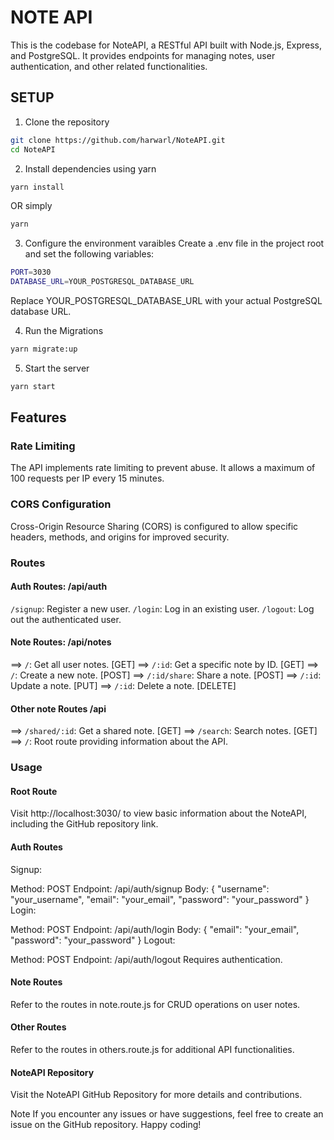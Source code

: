 # NOTE API

This is the codebase for NoteAPI, a RESTful API built with Node.js, Express, and PostgreSQL. It provides endpoints for managing notes, user authentication, and other related functionalities.

## SETUP

1. Clone the repository

```bash
git clone https://github.com/harwarl/NoteAPI.git
cd NoteAPI
```

2. Install dependencies using yarn

```bash
yarn install
```

OR simply

```bash
yarn
```

3. Configure the environment varaibles
   Create a .env file in the project root and set the following variables:

```bash
PORT=3030
DATABASE_URL=YOUR_POSTGRESQL_DATABASE_URL
```

Replace YOUR_POSTGRESQL_DATABASE_URL with your actual PostgreSQL database URL.

4. Run the Migrations

```bash
yarn migrate:up
```

5. Start the server

```bash
yarn start
```

## Features

### Rate Limiting

The API implements rate limiting to prevent abuse. It allows a maximum of 100 requests per IP every 15 minutes.

### CORS Configuration

Cross-Origin Resource Sharing (CORS) is configured to allow specific headers, methods, and origins for improved security.

### Routes

#### Auth Routes: /api/auth

`/signup`: Register a new user.
`/login`: Log in an existing user.
`/logout`: Log out the authenticated user.

#### Note Routes: /api/notes

==> `/`: Get all user notes. [GET]
==> `/:id`: Get a specific note by ID. [GET]
==> `/`: Create a new note. [POST]
==> `/:id/share`: Share a note. [POST]
==> `/:id`: Update a note. [PUT]
==> `/:id`: Delete a note. [DELETE]

#### Other note Routes /api

==> `/shared/:id`: Get a shared note. [GET]
==> `/search`: Search notes. [GET]
==> `/`: Root route providing information about the API.

### Usage

#### Root Route

Visit http://localhost:3030/ to view basic information about the NoteAPI, including the GitHub repository link.

#### Auth Routes

Signup:

Method: POST
Endpoint: /api/auth/signup
Body: { "username": "your_username", "email": "your_email", "password": "your_password" }
Login:

Method: POST
Endpoint: /api/auth/login
Body: { "email": "your_email", "password": "your_password" }
Logout:

Method: POST
Endpoint: /api/auth/logout
Requires authentication.

#### Note Routes

Refer to the routes in note.route.js for CRUD operations on user notes.

#### Other Routes

Refer to the routes in others.route.js for additional API functionalities.

#### NoteAPI Repository

Visit the NoteAPI GitHub Repository for more details and contributions.

Note
If you encounter any issues or have suggestions, feel free to create an issue on the GitHub repository. Happy coding!
